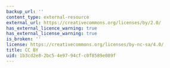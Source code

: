 ```yaml
---
backup_url: ''
content_type: external-resource
external_url: https://creativecommons.org/licenses/by/2.0/
has_external_licence_warning: true
has_external_license_warning: true
is_broken: ''
license: https://creativecommons.org/licenses/by-nc-sa/4.0/
title: CC BY
uid: 1b3cd2e8-2bc5-4e97-94cf-c0f8589e089f
---
```

